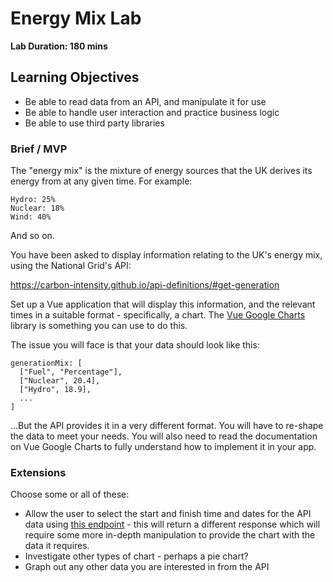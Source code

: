 # Energy Mix Lab

**Lab Duration: 180 mins**

## Learning Objectives

- Be able to read data from an API, and manipulate it for use
- Be able to handle user interaction and practice business logic
- Be able to use third party libraries

### Brief / MVP

The "energy mix" is the mixture of energy sources that the UK derives its energy from at any given time. For example:

```
Hydro: 25%
Nuclear: 18%
Wind: 40%
```

And so on.

You have been asked to display information relating to the UK's energy mix, using the National Grid's API:

https://carbon-intensity.github.io/api-definitions/#get-generation

Set up a Vue application that will display this information, and the relevant times in a suitable format - specifically, a chart. The [Vue Google Charts](https://www.npmjs.com/package/vue-google-charts) library is something you can use to do this.

The issue you will face is that your data should look like this:

```
generationMix: [
  ["Fuel", "Percentage"],
  ["Nuclear", 20.4],
  ["Hydro", 18.9],
  ...
]
```

...But the API provides it in a very different format. You will have to re-shape the data to meet your needs. You will also need to read the documentation on Vue Google Charts to fully understand how to implement it in your app.

### Extensions

Choose some or all of these:

- Allow the user to select the start and finish time and dates for the API data using [this endpoint](https://carbon-intensity.github.io/api-definitions/?shell#get-generation-from-to) - this will return a different response which will require some more in-depth manipulation to provide the chart with the data it requires.
- Investigate other types of chart - perhaps a pie chart?
- Graph out any other data you are interested in from the API
